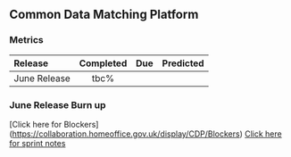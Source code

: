 ## Common Data Matching Platform
### Metrics

| Release |Completed  | Due | Predicted |
|:-----| :-----:|:-----:|:-----:|
|June Release  | tbc% | |  |

### June Release Burn up
<div id="chart1"></div>
<script>
var chart = c3.generate({

axis: {
x: {
label: 'Sprint'
},
y: {
label: 'Work'
}
},

data: {
x: 'x',
columns: [
['x', 1, 2, 3, 4, 5, 6],
['done', 27, 29, 39, 43, 57, 83],
['to do', 35, 51, 41, 42, 27, 1],
['required', 10, 21, 31, 41, 52, 62],
],


type: 'bar',
types: {
required: 'line',
},

groups: [
['to do', 'done']
],
order: null
},

legend: {
position: 'right'
},

bindto: '#chart1'

});
</script>
[Click here for Blockers] (https://collaboration.homeoffice.gov.uk/display/CDP/Blockers)
[Click here for sprint notes](notes.html)
